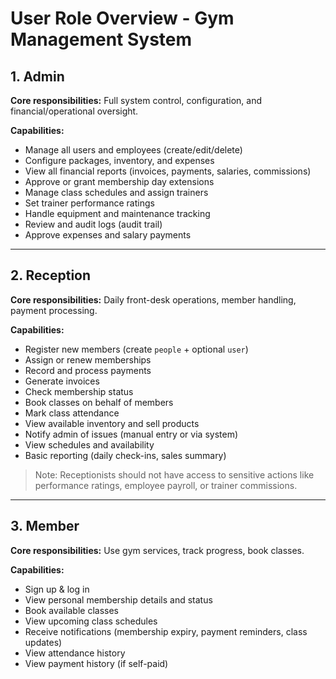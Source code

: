 # User Role Overview - Gym Management System

## 1. Admin

**Core responsibilities:** Full system control, configuration, and financial/operational oversight.

**Capabilities:**

* Manage all users and employees (create/edit/delete)
* Configure packages, inventory, and expenses
* View all financial reports (invoices, payments, salaries, commissions)
* Approve or grant membership day extensions
* Manage class schedules and assign trainers
* Set trainer performance ratings
* Handle equipment and maintenance tracking
* Review and audit logs (audit trail)
* Approve expenses and salary payments

---

## 2. Reception

**Core responsibilities:** Daily front-desk operations, member handling, payment processing.

**Capabilities:**

* Register new members (create `people` + optional `user`)
* Assign or renew memberships
* Record and process payments
* Generate invoices
* Check membership status
* Book classes on behalf of members
* Mark class attendance
* View available inventory and sell products
* Notify admin of issues (manual entry or via system)
* View schedules and availability
* Basic reporting (daily check-ins, sales summary)

> Note: Receptionists should not have access to sensitive actions like performance ratings, employee payroll, or trainer commissions.

---

## 3. Member

**Core responsibilities:** Use gym services, track progress, book classes.

**Capabilities:**

* Sign up & log in
* View personal membership details and status
* Book available classes
* View upcoming class schedules
* Receive notifications (membership expiry, payment reminders, class updates)
* View attendance history
* View payment history (if self-paid)
